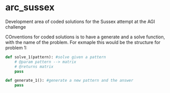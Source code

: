 # arc_sussex
Development area of coded solutions for the Sussex attempt at the AGI challenge

COnventions for coded solutions is to have a generate and a solve function, with the name of the problem. For exmaple this would be the structure for problem 1:

```python
def solve_1(pattern): #solve given a pattern
    # @param pattern --> matrix
    # @returns matrix
    pass

def generate_1(): #generate a new pattern and the answer
    pass
```
